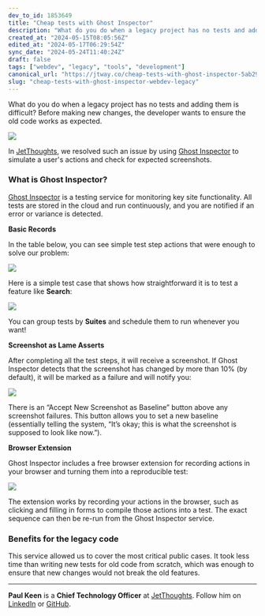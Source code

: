 ```yaml
---
dev_to_id: 1853649
title: "Cheap tests with Ghost Inspector"
description: "What do you do when a legacy project has no tests and adding them is difficult? Before making new..."
created_at: "2024-05-15T08:05:56Z"
edited_at: "2024-05-17T06:29:54Z"
sync_date: "2024-05-24T11:40:24Z"
draft: false
tags: ["webdev", "legacy", "tools", "development"]
canonical_url: "https://jtway.co/cheap-tests-with-ghost-inspector-5ab299856c81"
slug: "cheap-tests-with-ghost-inspector-webdev-legacy"
---
```

What do you do when a legacy project has no tests and adding them is difficult? Before making new changes, the developer wants to ensure the old code works as expected.

![](https://cdn-images-1.medium.com/max/2000/1*PoBo-J8ceJbgEJg-xHn16Q.png)

In [JetThoughts](https://www.jetthoughts.com/), we resolved such an issue by using [Ghost Inspector](https://ghostinspector.com/) to simulate a user's actions and check for expected screenshots.

### What is Ghost Inspector?

[Ghost Inspector](https://ghostinspector.com/) is a testing service for monitoring key site functionality. All tests are stored in the cloud and run continuously, and you are notified if an error or variance is detected.

**Basic Records**

In the table below, you can see simple test step actions that were enough to solve our problem:

![](https://cdn-images-1.medium.com/max/2000/0*pnD4s-KJC2PS8bLC)

Here is a simple test case that shows how straightforward it is to test a feature like **Search**:

![](https://cdn-images-1.medium.com/max/2000/0*0SuNTLlcY85XIbe3)

You can group tests by **Suites** and schedule them to run whenever you want!

**Screenshot as Lame Asserts**

After completing all the test steps, it will receive a screenshot. If Ghost Inspector detects that the screenshot has changed by more than 10% (by default), it will be marked as a failure and will notify you:

![](https://cdn-images-1.medium.com/max/2000/0*gkoILZLvYVIUErKl)

There is an “Accept New Screenshot as Baseline” button above any screenshot failures. This button allows you to set a new baseline (essentially telling the system, “It’s okay; this is what the screenshot is supposed to look like now.”).

**Browser Extension**

Ghost Inspector includes a free browser extension for recording actions in your browser and turning them into a reproducible test:

![](https://cdn-images-1.medium.com/max/2000/0*SezxMEtPr6fSQS6B)

The extension works by recording your actions in the browser, such as clicking and filling in forms to compile those actions into a test. The exact sequence can then be re-run from the Ghost Inspector service.

### Benefits for the legacy code

This service allowed us to cover the most critical public cases. It took less time than writing new tests for old code from scratch, which was enough to ensure that new changes would not break the old features.

---

**Paul Keen** is a **Chief Technology Officer** at [JetThoughts](https://www.jetthoughts.com/). Follow him on [LinkedIn](https://www.linkedin.com/in/paul-keen/) or [GitHub](https://github.com/pftg).